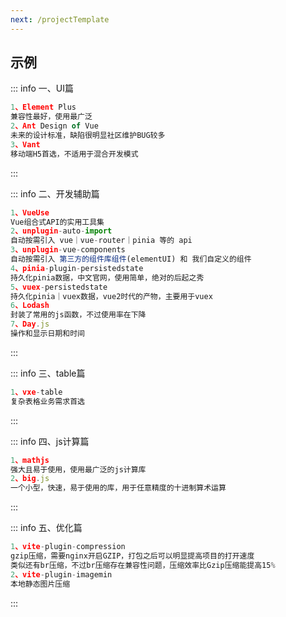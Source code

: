 ```yaml
---
next: /projectTemplate
---
```


<c-title title="Vue项目常用插件" />

## 示例

::: info 一、UI篇
```js
1、Element Plus
兼容性最好，使用最广泛
2、Ant Design of Vue
未来的设计标准，缺陷很明显社区维护BUG较多
3、Vant
移动端H5首选，不适用于混合开发模式
```
:::

::: info 二、开发辅助篇
```js
1、VueUse
Vue组合式API的实用工具集
2、unplugin-auto-import
自动按需引入 vue｜vue-router｜pinia 等的 api
3、unplugin-vue-components
自动按需引入 第三方的组件库组件(elementUI) 和 我们自定义的组件
4、pinia-plugin-persistedstate
持久化pinia数据，中文官网，使用简单，绝对的后起之秀
5、vuex-persistedstate
持久化pinia｜vuex数据，vue2时代的产物，主要用于vuex
6、Lodash
封装了常用的js函数，不过使用率在下降
7、Day.js
操作和显示日期和时间
```
:::

::: info 三、table篇
```js
1、vxe-table
复杂表格业务需求首选
```
:::

::: info 四、js计算篇
```js
1、mathjs
强大且易于使用，使用最广泛的js计算库
2、big.js
一个小型，快速，易于使用的库，用于任意精度的十进制算术运算
```
:::

::: info 五、优化篇
```js
1、vite-plugin-compression
gzip压缩，需要nginx开启GZIP，打包之后可以明显提高项目的打开速度
类似还有br压缩，不过br压缩存在兼容性问题，压缩效率比Gzip压缩能提高15%
2、vite-plugin-imagemin
本地静态图片压缩
```
:::
